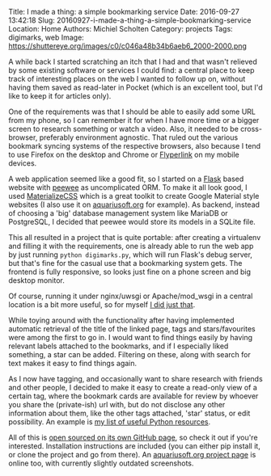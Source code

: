 Title: I made a thing: a simple bookmarking service
Date: 2016-09-27 13:42:18
Slug: 20160927-i-made-a-thing-a-simple-bookmarking-service
Location: Home
Authors: Michiel Scholten
Category: projects
Tags: digimarks, web
Image: https://shuttereye.org/images/c0/c046a48b34b6aeb6_2000-2000.png

A while back I started scratching an itch that I had and that wasn't relieved by some existing software or services I could find: a central place to keep track of interesting places on the web I wanted to follow up on, without having them saved as read-later in Pocket (which is an excellent tool, but I'd like to keep it for articles only).

One of the requirements was that I should be able to easily add some URL from my phone, so I can remember it for when I have more time or a bigger screen to research something or watch a video. Also, it needed to be cross-browser, preferably environment agnostic. That ruled out the various bookmark syncing systems of the respective browsers, also because I tend to use Firefox on the desktop and Chrome or [Flyperlink](https://play.google.com/store/apps/details?id=com.flyperinc.flyperlink&hl=en) on my mobile devices.

A web application seemed like a good fit, so I started on a [Flask](http://flask.pocoo.org/) based website with [peewee](http://docs.peewee-orm.com/en/latest/) as uncomplicated ORM. To make it all look good, I used [MaterializeCSS](http://materializecss.com/) which is a great toolkit to create Google Material style websites (I also use it on [aquariusoft.org](https://aquariusoft.org/page/html/digimarks/) for example). As backend, instead of choosing a 'big' database management system like MariaDB or PostgreSQL, I decided that peewee would store its models in a SQLite file.

This all resulted in a project that is quite portable: after creating a virtualenv and filling it with the requirements, one is already able to run the web app by just running `python digimarks.py`, which will run Flask's debug server, but that's fine for the casual use that a bookmarking system gets. The frontend is fully responsive, so looks just fine on a phone screen and big desktop monitor.

Of course, running it under nginx/uwsgi or Apache/mod_wsgi in a central location is a bit more useful, so for myself [I did just that](https://marks.diginaut.net/3fefe73f95b029b4aafca0ed7b24eb1b333e0d6e0ef0a6b2).

While toying around with the functionality after having implemented automatic retrieval of the title of the linked page, tags and stars/favourites were among the first to go in. I would want to find things easily by having relevant labels attached to the bookmarks, and if I especially liked something, a star can be added. Filtering on these, along with search for text makes it easy to find things again.

As I now have tagging, and occasionally want to share research with friends and other people, I decided to make it easy to create a read-only view of a certain tag, where the bookmark cards are available for review by whoever you share the (private-ish) url with, but do not disclose any other information about them, like the other tags attached, 'star' status, or edit possibility. An example is [my list of useful Python resources](https://marks.diginaut.net/pub/db117141a2044cb85435219d67f65635).

All of this is [open sourced on its own GitHub page](https://github.com/aquatix/digimarks), so check it out if you're interested. Installation instructions are included (you can either pip install it, or clone the project and go from there). An [aquariusoft.org project page](https://aquariusoft.org/page/html/digimarks/) is online too, with currently slightly outdated screenshots.
